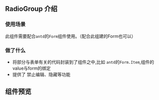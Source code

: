 ## RadioGroup 介绍

### 使用场景
此组件需要配合`antd`的`Form`组件使用。（配合此组建的Form也可以）

### 做了什么
- 将部分与表单有关的代码封装到了组件之中,比如 `antd`的`Form.Item`,组件的value与form的绑定
- 提供了 禁止编辑、隐藏等功能

## 组件预览